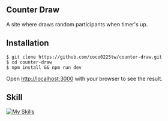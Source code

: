 ## Counter Draw

A site where draws random participants when timer's up.

## Installation

```
$ git clone https://github.com/coco0225tw/counter-draw.git
$ cd counter-draw
$ npm install && npm run dev 
```

Open [http://localhost:3000](http://localhost:3000) with your browser to see the result.


## Skill
[![My Skills](https://skillicons.dev/icons?i=ts,react,next,styledcomponents,redux)](https://skillicons.dev)



